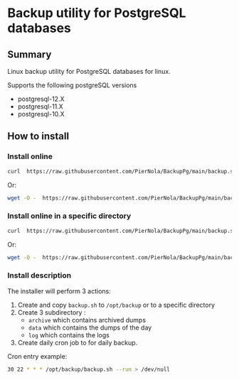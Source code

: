 # Backup utility for PostgreSQL databases

## Summary
Linux backup utility for PostgreSQL databases for linux.

Supports the following postgreSQL versions
-   postgresql-12.X
-   postgresql-11.X
-   postgresql-10.X

## How to install

### Install online

```bash
curl  https://raw.githubusercontent.com/PierNola/BackupPg/main/backup.sh | sh -s installonline
```

Or:

```bash
wget -O -  https://raw.githubusercontent.com/PierNola/BackupPg/main/backup.sh | sh -s installonline
```

### Install online in a specific directory

```bash
curl  https://raw.githubusercontent.com/PierNola/BackupPg/main/backup.sh | sh -s installonline <customdir>
```

Or:

```bash
wget -O -  https://raw.githubusercontent.com/PierNola/BackupPg/main/backup.sh | sh -s installonline <customdir>
```

### Install description
The installer will perform 3 actions:

1. Create and copy `backup.sh` to `/opt/backup` or to a specific directory
2. Create 3 subdirectory :
    - `archive` which contains archived dumps
    - `data` which contains the dumps of the day
    - `log` which contains the logs
3. Create daily cron job to for daily backup.

Cron entry example:

```bash
30 22 * * * /opt/backup/backup.sh --run > /dev/null
```
